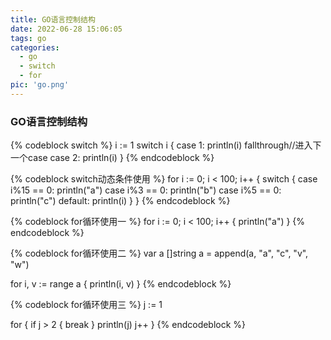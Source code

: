 ```yaml
---
title: GO语言控制结构
date: 2022-06-28 15:06:05
tags: go
categories:
  - go
  - switch
  - for
pic: 'go.png'
---
```


### GO语言控制结构

<!-- more -->
{% codeblock switch %}
i := 1
switch i {
case 1:
println(i)
fallthrough//进入下一个case
case 2:
println(i)
}
{% endcodeblock %}

{% codeblock switch动态条件使用 %}
for i := 0; i < 100; i++ {
    switch {
    case i%15 == 0:
        println("a")
    case i%3 == 0:
        println("b")
    case i%5 == 0:
        println("c")
    default:
        println(i)
    }
}
{% endcodeblock %}

{% codeblock for循环使用一 %}
for i := 0; i < 100; i++ {
    println("a")
}
{% endcodeblock %}

{% codeblock for循环使用二 %}
var a []string
a = append(a, "a", "c", "v", "w")

for i, v := range a {
    println(i, v)
}
{% endcodeblock %}

{% codeblock for循环使用三 %}
j := 1

for {
    if j > 2 {
        break
    }
    println(j)
    j++
}
{% endcodeblock %}